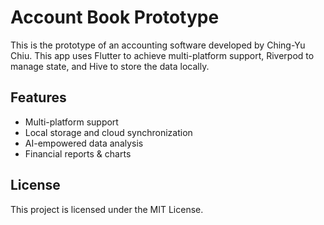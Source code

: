 # Account Book Prototype

This is the prototype of an accounting software developed by Ching-Yu Chiu. This app uses Flutter to achieve multi-platform support, Riverpod to manage state, and Hive to store the data locally.

## Features

- Multi-platform support
- Local storage and cloud synchronization
- AI-empowered data analysis
- Financial reports & charts

## License

This project is licensed under the MIT License.
